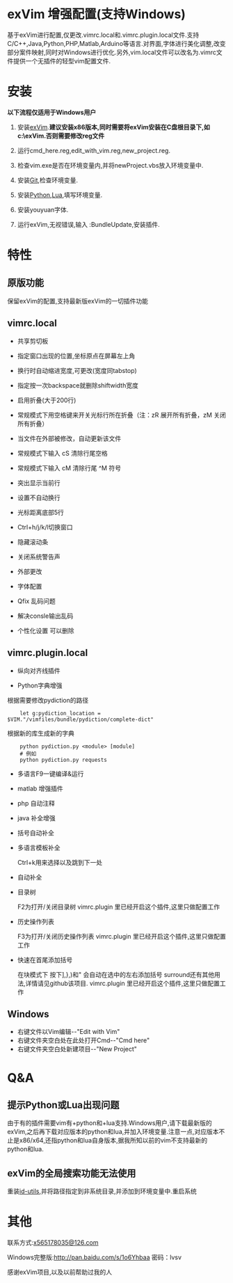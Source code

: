# exVim 增强配置(支持Windows)
基于exVim进行配置,仅更改.vimrc.local和.vimrc.plugin.local文件.支持C/C++,Java,Python,PHP,Matlab,Arduino等语言.对界面,字体进行美化调整,改变部分案件映射,同时对Windows进行优化.另外,vim.local文件可以改名为.vimrc文件提供一个无插件的轻型vim配置文件.

# 安装
**以下流程仅适用于Windows用户**
1. 安装[exVim](https://github.com/vim/vim-win3c2-installer/releases).**建议安装x86版本,同时需要将exVim安装在C盘根目录下,如c:\exVim.否则需要修改reg文件**

2. 运行cmd_here.reg,edit_with_vim.reg,new_project.reg.

3. 检查vim.exe是否在环境变量内,并将newProject.vbs放入环境变量中.

4. 安装[Git](http://git-scm.com/download/),检查环境变量.

5. 安装[Python](https://www.python.org/),[Lua](http://www.lua.org/download.html),填写环境变量.

6. 安装youyuan字体.

7. 运行exVim,无视错误,输入 :BundleUpdate,安装插件.

# 特性
## 原版功能

保留exVim的配置,支持最新版exVim的一切插件功能

## vimrc.local

* 共享剪切板

* 指定窗口出现的位置,坐标原点在屏幕左上角

* 换行时自动缩进宽度,可更改(宽度同tabstop)

* 指定按一次backspace就删除shiftwidth宽度

* 启用折叠(大于200行)

* 常规模式下用空格键来开关光标行所在折叠（注：zR 展开所有折叠，zM 关闭所有折叠）

* 当文件在外部被修改，自动更新该文件

* 常规模式下输入 cS 清除行尾空格

* 常规模式下输入 cM 清除行尾 ^M 符号

* 突出显示当前行

* 设置不自动换行

* 光标距离底部5行

* Ctrl+h/j/k/l切换窗口

* 隐藏滚动条

* 关闭系统警告声

* 外部更改

* 字体配置

* Qfix 乱码问题

* 解决consle输出乱码

* 个性化设置 可以删除

## vimrc.plugin.local
* 纵向对齐线插件

* Python字典增强

根据需要修改pydiction的路径

        let g:pydiction_location = $VIM."/vimfiles/bundle/pydiction/complete-dict"
根据新的库生成新的字典

        python pydiction.py <module> [module]
        # 例如
        python pydiction.py requests
* 多语言F9一键编译&运行

* matlab 增强插件

* php 自动注释

* java 补全增强

* 括号自动补全

* 多语言模板补全

    Ctrl+k用来选择以及跳到下一处

* 自动补全

* 目录树

    F2为打开/关闭目录树
    vimrc.plugin 里已经开启这个插件,这里只做配置工作

* 历史操作列表

    F3为打开/关闭历史操作列表
    vimrc.plugin 里已经开启这个插件,这里只做配置工作

* 快速在首尾添加括号

    在块模式下 按下],},)和" 会自动在选中的左右添加括号
    surround还有其他用法,详情请见github该项目.
    vimrc.plugin 里已经开启这个插件,这里只做配置工作

## Windows
* 右键文件以Vim编辑--"Edit with Vim"
* 右键文件夹空白处在此处打开Cmd--"Cmd here"
* 右键文件夹空白处新建项目--"New Project"


# Q&A
## 提示Python或Lua出现问题
由于有的插件需要vim有+python和+lua支持.Windows用户,请下载最新版的exVim,之后再下载对应版本的python和lua,并加入环境变量.注意一点,对应版本不止是x86/x64,还指python和lua自身版本,据我所知以前的vim不支持最新的python和lua.
## exVim的全局搜索功能无法使用
重装[id-utils](http://gnuwin32.sourceforge.net/packages/id-utils.htm),并将路径指定到非系统目录,并添加到环境变量中.重启系统

# 其他
联系方式:x565178035@126.com

Windows完整版:http://pan.baidu.com/s/1o6Yhbaa 密码：lvsv

感谢exVim项目,以及以前帮助过我的人
